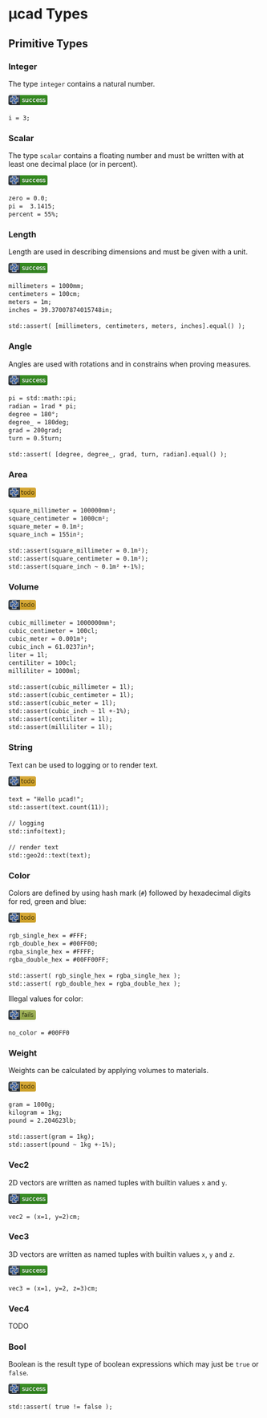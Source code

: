 # µcad Types

## Primitive Types

### Integer

The type `integer` contains a natural number.

![test](.banner/types_primitive_integer.png)

```µcad,types_primitive_integer
i = 3;
```

### Scalar

The type `scalar` contains a floating number and must be written with at least one decimal place (or in percent).

![test](.banner/types_primitive_scalar.png)

```µcad,types_primitive_scalar
zero = 0.0;
pi =  3.1415;
percent = 55%;
```

### Length

Length are used in describing dimensions and must be given with a unit.

![test](.banner/types_primitive_length.png)

```µcad,types_primitive_length
millimeters = 1000mm;
centimeters = 100cm;
meters = 1m;
inches = 39.37007874015748in;

std::assert( [millimeters, centimeters, meters, inches].equal() );
```

### Angle

Angles are used with rotations and in constrains when proving measures.

![test](.banner/types_primitive_angle.png)

```µcad,types_primitive_angle
pi = std::math::pi;
radian = 1rad * pi;
degree = 180°;
degree_ = 180deg;
grad = 200grad;
turn = 0.5turn;

std::assert( [degree, degree_, grad, turn, radian].equal() );
```

### Area

![test](.banner/types_primitive_area.png)

```µcad,types_primitive_area#todo
square_millimeter = 100000mm²;
square_centimeter = 1000cm²;
square_meter = 0.1m²;
square_inch = 155in²;

std::assert(square_millimeter = 0.1m²);
std::assert(square_centimeter = 0.1m²);
std::assert(square_inch ~ 0.1m² +-1%);
```

### Volume

![test](.banner/types_primitive_volume.png)

```µcad,types_primitive_volume#todo
cubic_millimeter = 1000000mm³;
cubic_centimeter = 100cl;
cubic_meter = 0.001m³;
cubic_inch = 61.0237in³;
liter = 1l;
centiliter = 100cl;
milliliter = 1000ml;

std::assert(cubic_millimeter = 1l);
std::assert(cubic_centimeter = 1l);
std::assert(cubic_meter = 1l);
std::assert(cubic_inch ~ 1l +-1%);
std::assert(centiliter = 1l);
std::assert(milliliter = 1l);
```

### String

Text can be used to logging or to render text.

![test](.banner/types_primitive_string.png)

```µcad,types_primitive_string#todo
text = "Hello µcad!";
std::assert(text.count(11));

// logging
std::info(text);

// render text
std::geo2d::text(text);
```

### Color

Colors are defined by using hash mark (`#`) followed by hexadecimal digits for red, green and blue:

![test](.banner/types_primitive_color.png)

```µcad,types_primitive_color#todo
rgb_single_hex = #FFF;
rgb_double_hex = #00FF00;
rgba_single_hex = #FFFF;
rgba_double_hex = #00FF00FF;

std::assert( rgb_single_hex = rgba_single_hex );
std::assert( rgb_double_hex = rgba_double_hex );
```

Illegal values for color:

![test](.banner/types_primitive_no_color.png)

```µcad,types_primitive_no_color#fail
no_color = #00FF0
```

### Weight

Weights can be calculated by applying volumes to materials.

![test](.banner/types_primitive_weight.png)

```µcad,types_primitive_weight#todo
gram = 1000g;
kilogram = 1kg;
pound = 2.204623lb;

std::assert(gram = 1kg);
std::assert(pound ~ 1kg +-1%);
```

### Vec2

2D vectors are written as named tuples with builtin values `x` and `y`.

![test](.banner/types_primitive_vec2.png)

```µcad,types_primitive_vec2
vec2 = (x=1, y=2)cm;
```

### Vec3

3D vectors are written as named tuples with builtin values `x`, `y` and `z`.

![test](.banner/types_primitive_vec3.png)

```µcad,types_primitive_vec3
vec3 = (x=1, y=2, z=3)cm;
```

### Vec4

TODO

### Bool

Boolean is the result type of boolean expressions which may just be `true` or `false`.

![test](.banner/types_primitive_bool.png)

```µcad,types_primitive_bool
std::assert( true != false );
```
